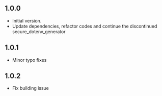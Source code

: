 ## 1.0.0

- Initial version.
- Update dependencies, refactor codes and continue the discontinued secure_dotenv_generator

## 1.0.1

- Minor typo fixes

## 1.0.2

- Fix building issue